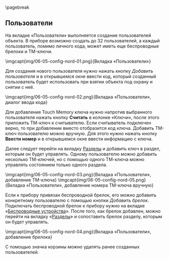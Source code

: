 \pagebreak

## Пользователи

На вкладке «Пользователи» выполняется создание пользователей объекта. В приборе возможно создать до 32 пользователей, а каждый пользователь, помимо личного кода, может иметь еще беспроводные брелоки и TM-ключи.

\imgcapt{img/06-05-config-nord-01.png}{Вкладка «Пользователи»}


Для создания нового пользователя нужно нажать кнопку _Добавить пользователя_ и в открывшемся окне ввести код, который созданный пользователь будет использовать при взятии объекта под охрану и снятии с неё.

\imgcapt{img/06-05-config-nord-02.png}{Вкладка «Пользователи», диалог ввода кода}


Для добавления Touch Memory ключа нужно напротив выбранного пользователя нажать кнопку **Считать** в колонке «Ключи», после этого приложить ТМ-ключ к считывателю. Если считыватель подключен верно, то при добавлении вместо отобразится код ключа. 
Добавить ТМ-ключ пользователю можно вручную. Для этого нужно нажать кнопку **Ввести номер** и в открывшемся окне ввести информацию с ключа.

Далее следует перейти на вкладку [Разделы](#06-06-config-parts) и добавить ключ в раздел, которым он будет управлять. Одному пользователю можно добавить несколько ТМ-ключей, но с помощью одного ТМ-ключа можно управлять состоянием только одного раздела.

\imgcapt{img/06-05-config-nord-03.png}{Вкладка «Пользователи», добавление TM-ключа}
\imgcapt{img/06-05-config-nord-05.png}{Вкладка «Пользователи», добавление номера TM-ключа вручную}


Если к прибору привязан беспроводной брелок, его можно добавить конкретному пользователю с помощью кнопки _Добавить брелок_. Подключать беспроводной брелок к прибору нужно на вкладке «[Беспроводные устройства](#06-04-config-wireless)». После того, как брелок добавлен, можно перейти на вкладку «[Разделы](#06-06-config-parts)» и сопоставить брелок разделу, которым он будет управлять. 

\imgcapt{img/06-05-config-nord-04.png}{Вкладка «Пользователи», добавление брелока}


С помощью значка корзины можно удалять ранее созданных пользователей.

